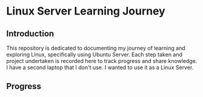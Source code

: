 # Linux Server Learning Journey

## Introduction
This repository is dedicated to documenting my journey of learning and exploring Linux, specifically using Ubuntu Server. Each step taken and project undertaken is recorded here to track progress and share knowledge. I have a second laptop that I don't use. I wanted to use it as a Linux Server.

## Progress

